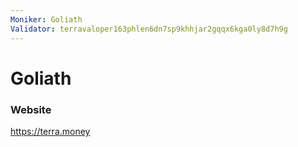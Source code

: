 ```yaml
---
Moniker: Goliath
Validator: terravaloper163phlen6dn7sp9khhjar2gqqx6kga0ly8d7h9g
---
```


# Goliath



### Website

https://terra.money

